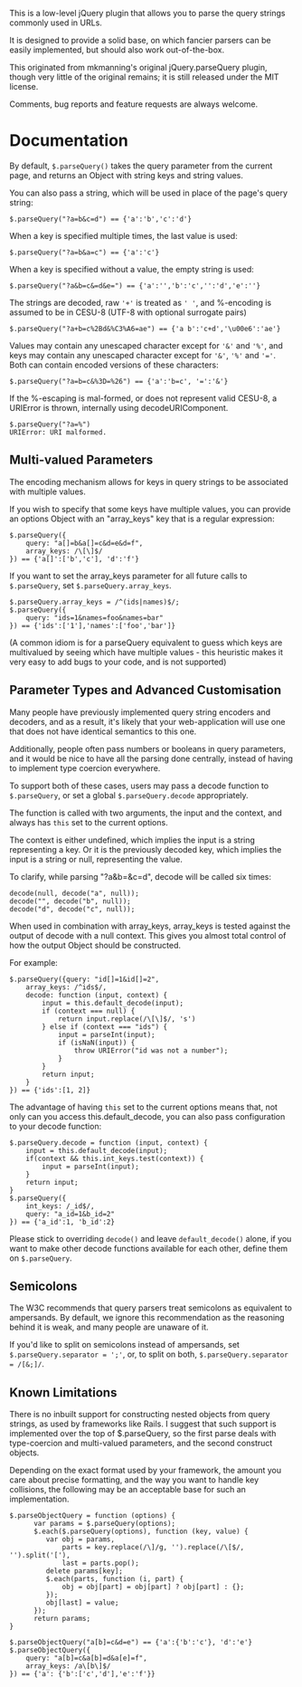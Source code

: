This is a low-level jQuery plugin that allows you to parse the query strings commonly used in URLs.

It is designed to provide a solid base, on which fancier parsers can be easily implemented, but should also work out-of-the-box.

This originated from mkmanning's original jQuery.parseQuery plugin, though very little of the original remains; it is still released under the MIT license.

Comments, bug reports and feature requests are always welcome.


Documentation
=============

By default, `$.parseQuery()` takes the query parameter from the current page, and returns an Object with string keys and string values.

You can also pass a string, which will be used in place of the page's query string:

    $.parseQuery("?a=b&c=d") == {'a':'b','c':'d'}

When a key is specified multiple times, the last value is used:

    $.parseQuery("?a=b&a=c") == {'a':'c'}

When a key is specified without a value, the empty string is used:

    $.parseQuery("?a&b=c&=d&e=") == {'a':'','b':'c','':'d','e':''}

The strings are decoded, raw `'+'` is treated as `' '`, and %-encoding is assumed to be in CESU-8 (UTF-8 with optional surrogate pairs)

    $.parseQuery("?a+b=c%2Bd&%C3%A6=ae") == {'a b':'c+d','\u00e6':'ae'}

Values may contain any unescaped character except for `'&'` and `'%'`, and keys may contain any unescaped character except for `'&'`, `'%'` and `'='`. Both can contain encoded versions of these characters:

    $.parseQuery("?a=b=c&%3D=%26") == {'a':'b=c', '=':'&'}

If the %-escaping is mal-formed, or does not represent valid CESU-8, a URIError is thrown, internally using decodeURIComponent.

    $.parseQuery("?a=%")
    URIError: URI malformed.


Multi-valued Parameters
-----------------------

The encoding mechanism allows for keys in query strings to be associated with multiple values.

If you wish to specify that some keys have multiple values, you can provide an options Object with an "array_keys" key that is a regular expression:

    $.parseQuery({
        query: "a[]=b&a[]=c&d=e&d=f",
        array_keys: /\[\]$/
    }) == {'a[]':['b','c'], 'd':'f'}

If you want to set the array_keys parameter for all future calls to `$.parseQuery`, set `$.parseQuery.array_keys`.

    $.parseQuery.array_keys = /^(ids|names)$/;
    $.parseQuery({
        query: "ids=1&names=foo&names=bar"
    }) == {'ids':['1'],'names':['foo','bar']}

(A common idiom is for a parseQuery equivalent to guess which keys are multivalued by seeing which have multiple values - this heuristic makes it very easy to add bugs to your code, and is not supported)


Parameter Types and Advanced Customisation
------------------------------------------

Many people have previously implemented query string encoders and decoders, and as a result, it's likely that your web-application will use one that does not have identical semantics to this one.

Additionally, people often pass numbers or booleans in query parameters, and it would be nice to have all the parsing done centrally, instead of having to
implement type coercion everywhere.

To support both of these cases, users may pass a decode function to `$.parseQuery`, or set a global `$.parseQuery.decode` appropriately.

The function is called with two arguments, the input and the context, and always has `this` set to the current options.

The context is either undefined, which implies the input is a string representing a key. Or it is the previously decoded key, which implies the input is a string or null, representing the value.

To clarify, while parsing "?a&b=&c=d", decode will be called six times:

    decode(null, decode("a", null));
    decode("", decode("b", null));
    decode("d", decode("c", null));

When used in combination with array_keys, array_keys is tested against the output of decode with a null context. This gives you almost total control of how the output Object should be constructed.

For example:

    $.parseQuery({query: "id[]=1&id[]=2",
        array_keys: /^ids$/,
        decode: function (input, context) {
            input = this.default_decode(input);
            if (context === null) {
                return input.replace(/\[\]$/, 's')
            } else if (context === "ids") {
                input = parseInt(input);
                if (isNaN(input)) {
                    throw URIError("id was not a number");
                }
            }
            return input;
        }
    }) == {'ids':[1, 2]}

The advantage of having `this` set to the current options means that, not only can you access this.default_decode, you can also pass configuration to your decode function:

    $.parseQuery.decode = function (input, context) {
        input = this.default_decode(input);
        if(context && this.int_keys.test(context)) {
            input = parseInt(input);
        }
        return input;
    }
    $.parseQuery({
        int_keys: /_id$/,
        query: "a_id=1&b_id=2"
    }) == {'a_id':1, 'b_id':2}

Please stick to overriding `decode()` and leave `default_decode()` alone, if you want to make other decode functions available for each other, define them on `$.parseQuery`.


Semicolons
----------

The W3C recommends that query parsers treat semicolons as equivalent to ampersands. By default, we ignore this recommendation as the reasoning behind it is weak, and many people are unaware of it.

If you'd like to split on semicolons instead of ampersands, set `$.parseQuery.separator = ';'`, or, to split on both, `$.parseQuery.separator
= /[&;]/`.


Known Limitations
-----------------

There is no inbuilt support for constructing nested objects from query strings, as used by frameworks like Rails. I suggest that such support is implemented over the top of $.parseQuery, so the first parse deals with type-coercion and multi-valued parameters, and the second construct objects.

Depending on the exact format used by your framework, the amount you care about precise formatting, and the way you want to handle key collisions, the following may be an acceptable base for such an implementation.

    $.parseObjectQuery = function (options) {
          var params = $.parseQuery(options);
          $.each($.parseQuery(options), function (key, value) {
             var obj = params,
                 parts = key.replace(/\]/g, '').replace(/\[$/, '').split('['),
                 last = parts.pop();
             delete params[key];
             $.each(parts, function (i, part) {
                 obj = obj[part] = obj[part] ? obj[part] : {};
             });
             obj[last] = value;
          });
          return params;
    }

    $.parseObjectQuery("a[b]=c&d=e") == {'a':{'b':'c'}, 'd':'e'}
    $.parseObjectQuery({
        query: "a[b]=c&a[b]=d&a[e]=f",
        array_keys: /a\[b\]$/
    }) == {'a': {'b':['c','d'],'e':'f'}}
